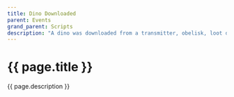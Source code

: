 ```yaml
---
title: Dino Downloaded
parent: Events
grand_parent: Scripts
description: "A dino was downloaded from a transmitter, obelisk, loot drop, or similar."
---
```

# {{ page.title }}

{{ page.description }}
